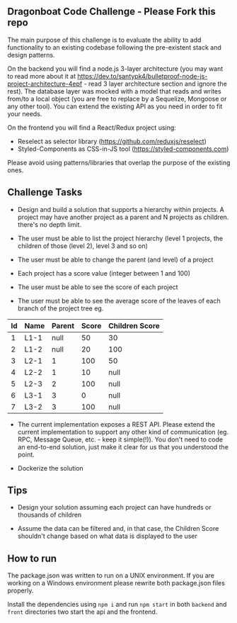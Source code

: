 ## Dragonboat Code Challenge - Please Fork this repo

The main purpose of this challenge is to evaluate the ability to add functionality to an existing codebase following the pre-existent stack and design patterns.

On the backend you will find a node.js 3-layer architecture (you may want to read more about it at https://dev.to/santypk4/bulletproof-node-js-project-architecture-4epf - read 3 layer architecture section and ignore the rest). The database layer was mocked with a model that reads and writes from/to a local object (you are free to replace by a Sequelize, Mongoose or any other tool). You can extend the existing API as you need in order to fit your needs.

On the frontend you will find a React/Redux project using:

- Reselect as selector library (https://github.com/reduxjs/reselect)
- Styled-Components as CSS-in-JS tool (https://styled-components.com)

Please avoid using patterns/libraries that overlap the purpose of the existing ones.

## Challenge Tasks

- Design and build a solution that supports a hierarchy within projects. A project may have another project as a parent and N projects as children. there's no depth limit.

- The user must be able to list the project hierarchy (level 1 projects, the children of those (level 2), level 3 and so on)

- The user must be able to change the parent (and level) of a project

- Each project has a score value (integer between 1 and 100)

- The user must be able to see the score of each project

- The user must be able to see the average score of the leaves of each branch of the project tree eg.


| Id | Name    | Parent | Score | Children Score |
|----|---------|--------|-------|----------------|
|  1 | L1-1    | null   | 50    | 30 |
|  2 | L1-2    | null   | 20    | 100 |
|  3 | L2-1    | 1      | 100   | 50 |
|  4 | L2-2    | 1      | 10    | null |
|  5 | L2-3    | 2      | 100   | null |
|  6 | L3-1    | 3      | 0     | null |
|  7 | L3-2    | 3      | 100   | null |

- The current implementation exposes a REST API. Please extend the current implementation to support any other kind of communication (eg. RPC, Message Queue, etc. - keep it simple(!)). You don't need to code an end-to-end solution, just make it clear for us that you understood the point. 

- Dockerize the solution

## Tips

- Design your solution assuming each project can have hundreds or thousands of children

- Assume the data can be filtered and, in that case, the Children Score shouldn't change based on what data is displayed to the user



## How to run

The package.json was written to run on a UNIX environment. If you are working on a Windows environment please rewrite both package.json files properly.

Install the dependencies using `npm i` and run `npm start` in both `backend` and `front` directories two start the api and the frontend.

